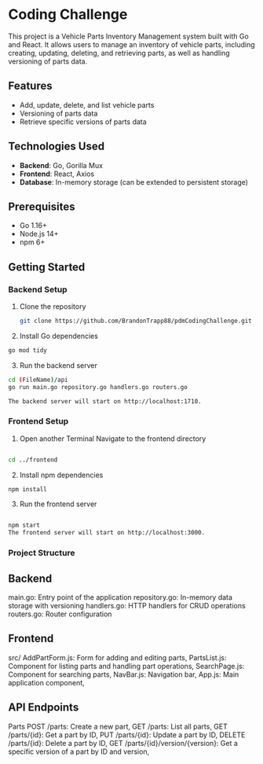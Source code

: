 # Coding Challenge

This project is a Vehicle Parts Inventory Management system built with Go and React. It allows users to manage an inventory of vehicle parts, including creating, updating, deleting, and retrieving parts, as well as handling versioning of parts data.

## Features

- Add, update, delete, and list vehicle parts
- Versioning of parts data
- Retrieve specific versions of parts data


## Technologies Used

- **Backend**: Go, Gorilla Mux
- **Frontend**: React, Axios
- **Database**: In-memory storage (can be extended to persistent storage)
  

## Prerequisites

- Go 1.16+
- Node.js 14+
- npm 6+

## Getting Started

### Backend Setup

1. Clone the repository
   ```sh
   git clone https://github.com/BrandonTrapp88/pdmCodingChallenge.git
   ```
2. Install Go dependencies

  ```sh
  go mod tidy
```
3. Run the backend server

```sh
cd (FileName)/api
go run main.go repository.go handlers.go routers.go

The backend server will start on http://localhost:1710.
```
### Frontend Setup
1. Open another Terminal
   Navigate to the frontend directory

```sh

cd ../frontend

```
2. Install npm dependencies

```sh
npm install
```
3. Run the frontend server

```sh

npm start
The frontend server will start on http://localhost:3000.
```
### Project Structure
## Backend
main.go: Entry point of the application
repository.go: In-memory data storage with versioning
handlers.go: HTTP handlers for CRUD operations 
routers.go: Router configuration
## Frontend
src/
AddPartForm.js: Form for adding and editing parts,
PartsList.js: Component for listing parts and handling part operations,
SearchPage.js: Component for searching parts,
NavBar.js: Navigation bar,
App.js: Main application component,
## API Endpoints
Parts
POST /parts: Create a new part,
GET /parts: List all parts,
GET /parts/{id}: Get a part by ID,
PUT /parts/{id}: Update a part by ID,
DELETE /parts/{id}: Delete a part by ID,
GET /parts/{id}/version/{version}: Get a specific version of a part by ID and version,
